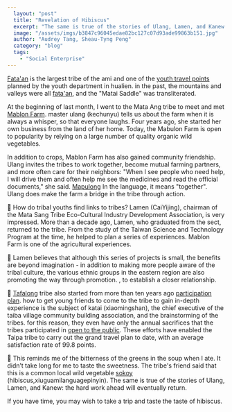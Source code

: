 ```yaml
---
  layout: "post"
  title: "Revelation of Hibiscus"
  excerpt: "The same is true of the stories of Ulang, Lamen, and Kanew: the hard work ahead will eventually return."
  image: "/assets/imgs/b3847c96045edae82bc127c07d93ade99863b151.jpg"
  author: "Audrey Tang, Sheau-Tyng Peng"
  category: "blog"
  tags: 
    - "Social Enterprise"
---
```



[Fata'an](https://en.wikipedia.org/wiki/%e9%a6%ac%e5%a4%aa%e9%9e%8d%e9%83%a8%e8%90%bd) is the largest tribe of the ami and one of the [youth travel points](https://youthtravel.tw/sub/travelspot/eastern/index.php?id=33) planned by the youth department in hualien. in the past, the mountains and valleys were all [fata'an](https://amis.moedict.tw/#fata'an), and the "Matai Saddle" was transliterated. 

 At the beginning of last month, I went to the Mata Ang tribe to meet and met [Mablon Farm](https://www.mapulong.com/). master ulang (kechunyu) tells us about the farm when it is always a whisper, so that everyone laughs. Four years ago, she started her own business from the land of her home. Today, the Mabulon Farm is open to popularity by relying on a large number of quality organic wild vegetables. 

 In addition to crops, Mablon Farm has also gained community friendship. Ulang invites the tribes to work together, become mutual farming partners, and more often care for their neighbors: "When I see people who need help, I will drive them and often help me see the medicines and read the official documents," she said. [Mapulong](https://amis.moedict.tw/#:mapolong) In the language, it means "together". Ulang does make the farm a bridge in the tribe through action. 

🌱 How do tribal youths find links to tribes? Lamen (CaiYijing), chairman of the Mata Sang Tribe Eco-Cultural Industry Development Association, is very impressed. More than a decade ago, Lamen, who graduated from the sect, returned to the tribe. From the study of the Taiwan Science and Technology Program at the time, he helped to plan a series of experiences. Mablon Farm is one of the agricultural experiences. 

💪 Lamen believes that although this series of projects is small, the benefits are beyond imagination - in addition to making more people aware of the tribal culture, the various ethnic groups in the eastern region are also promoting the way through promotion. , to establish a closer relationship. 

💯 [Tafalong](https://zh.wikipedia.org/wiki/%E5%A4%AA%E5%B7%B4%E5%A1%B1%E9%83%A8%E8%90%BD) tribe also started from more than ten years ago [participation plan](https://youthtravel.tw/sub/travelspot/eastern/services.php?pid=57&id=225). how to get young friends to come to the tribe to gain in-depth experience is the subject of katai (xiaomingshan), the chief executive of the taiba village community building association, and the brainstorming of the tribes. for this reason, they even have only the annual sacrifices that the tribes participated in [open to the public](https://youthtravel.tw/eventscontent.php?id=498&securechk=8cca1365ab64f567b55bc04a26c84c14). These efforts have enabled the Taipa tribe to carry out the grand travel plan to date, with an average satisfaction rate of 99.8 points. 

🌿 This reminds me of the bitterness of the greens in the soup when I ate. It didn’t take long for me to taste the sweetness. The tribe's friend said that this is a common local wild vegetable [sokoy](https://amis.moedict.tw/#sokoy) (hibiscus,xiuguamilanguagepinyin). The same is true of the stories of Ulang, Lamen, and Kanew: the hard work ahead will eventually return. 

If you have time, you may wish to take a trip and taste the taste of hibiscus. 
